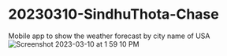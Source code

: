 # 20230310-SindhuThota-Chase
Mobile app to show the weather forecast by city name of USA![Screenshot 2023-03-10 at 1 59 10 PM](https://user-images.githubusercontent.com/127543478/224444796-27599994-ffdc-4c79-a02e-8cc3a36db991.jpeg)
